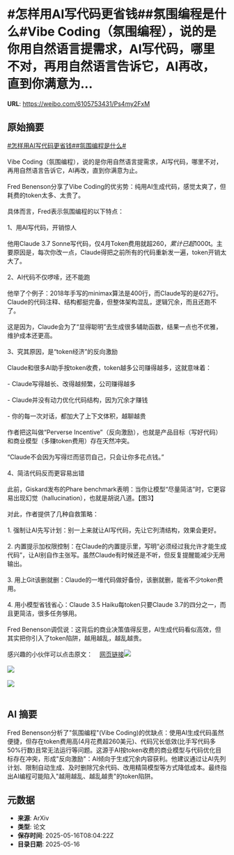 # #怎样用AI写代码更省钱##氛围编程是什么#Vibe Coding（氛围编程），说的是你用自然语言提需求，AI写代码，哪里不对，再用自然语言告诉它，AI再改，直到你满意为...

**URL**: https://weibo.com/6105753431/Ps4my2FxM

## 原始摘要

<a href="https://m.weibo.cn/search?containerid=231522type%3D1%26t%3D10%26q%3D%23%E6%80%8E%E6%A0%B7%E7%94%A8AI%E5%86%99%E4%BB%A3%E7%A0%81%E6%9B%B4%E7%9C%81%E9%92%B1%23&amp;extparam=%23%E6%80%8E%E6%A0%B7%E7%94%A8AI%E5%86%99%E4%BB%A3%E7%A0%81%E6%9B%B4%E7%9C%81%E9%92%B1%23" data-hide=""><span class="surl-text">#怎样用AI写代码更省钱#</span></a><a href="https://m.weibo.cn/search?containerid=231522type%3D1%26t%3D10%26q%3D%23%E6%B0%9B%E5%9B%B4%E7%BC%96%E7%A8%8B%E6%98%AF%E4%BB%80%E4%B9%88%23&amp;extparam=%23%E6%B0%9B%E5%9B%B4%E7%BC%96%E7%A8%8B%E6%98%AF%E4%BB%80%E4%B9%88%23" data-hide=""><span class="surl-text">#氛围编程是什么#</span></a><br><br>Vibe Coding（氛围编程），说的是你用自然语言提需求，AI写代码，哪里不对，再用自然语言告诉它，AI再改，直到你满意为止。<br><br>Fred Benenson分享了Vibe Coding的优劣势：纯用AI生成代码，感觉太爽了，但耗费的token太多、太贵了。<br><br>具体而言，Fred表示氛围编程的以下特点：<br><br>1、用AI写代码，开销惊人<br><br>他用Claude 3.7 Sonne写代码，仅4月Token费用就超$260，累计已超$1000t。主要原因是，每次你改一点，Claude得把之前所有的代码重新发一遍，token开销太大了。<br><br>2、AI代码不仅啰嗦，还不能跑<br><br>他举了个例子：2018年手写的minimax算法是400行，而Claude写的是627行。Claude的代码注释、结构都挺完备，但整体架构混乱，逻辑冗余，而且还跑不了。<br><br>这是因为，Claude会为了“显得聪明”去生成很多辅助函数，结果一点也不优雅，维护成本还更高。<br><br>3、究其原因，是“token经济”的反向激励<br><br>Claude和很多AI助手按token收费，token越多公司赚得越多，这就意味着：<br><br>- Claude写得越长、改得越频繁，公司赚得越多<br><br>- Claude并没有动力优化代码结构，因为冗余才赚钱<br><br>- 你的每一次对话，都加大了上下文体积，越聊越贵<br><br>作者把这叫做“Perverse Incentive”（反向激励），也就是产品目标（写好代码）和商业模型（多赚token费用）存在天然冲突。<br><br>“Claude不会因为写得烂而惩罚自己，只会让你多花点钱。”<br><br>4、简洁代码反而更容易出错<br><br>此前，Giskard发布的Phare benchmark表明：当你让模型“尽量简洁”时，它更容易出现幻觉（hallucination），也就是胡说八道。【图3】<br><br>对此，作者提供了几种自救策略：<br><br>1. 强制让AI先写计划：别一上来就让AI写代码，先让它列清结构，效果会更好。<br><br>2. 内置提示加权限控制：在Claude的内置提示里，写明“必须经过我允许才能生成代码”，让AI别自作主张写。虽然Claude有时候还是不听，但反复提醒能减少无用输出。<br><br>3. 用上Git该删就删：Claude的一堆代码做好备份，该删就删，能省不少token费用。<br><br>4. 用小模型省钱省心：Claude 3.5 Haiku每token只要Claude 3.7的四分之一，而且更简洁，很多任务够用。<br><br>Fred Benenson调侃说：这背后的商业决策值得反思，AI生成代码看似高效，但其实把你引入了token陷阱，越用越乱，越乱越贵。<br><br>感兴趣的小伙伴可以点击原文：<a href="https://weibo.cn/sinaurl?u=https%3A%2F%2Ffredbenenson.medium.com%2Fthe-perverse-incentives-of-vibe-coding-23efbaf75aee" data-hide=""><span class="url-icon"><img style="width: 1rem;height: 1rem" src="https://h5.sinaimg.cn/upload/2015/09/25/3/timeline_card_small_web_default.png" referrerpolicy="no-referrer"></span><span class="surl-text">网页链接</span></a><img style="" src="https://tvax2.sinaimg.cn/large/006Fd7o3gy1i1h7awu4h4j32vs29mqv6.jpg" referrerpolicy="no-referrer"><br><br><img style="" src="https://tvax4.sinaimg.cn/large/006Fd7o3gy1i1h7ax8hhij312w0ongre.jpg" referrerpolicy="no-referrer"><br><br><img style="" src="https://tvax3.sinaimg.cn/large/006Fd7o3gy1i1h7azxr69j30lz0zk7d3.jpg" referrerpolicy="no-referrer"><br><br>

## AI 摘要

Fred Benenson分析了"氛围编程"(Vibe Coding)的优缺点：使用AI生成代码虽然便捷，但存在token费用高(4月花费超260美元)、代码冗长低效(比手写代码多50%行数)且常无法运行等问题。这源于AI按token收费的商业模型与代码优化目标存在冲突，形成"反向激励"：AI倾向于生成冗余内容获利。他建议通过让AI先列计划、限制自动生成、及时删除冗余代码、改用精简模型等方式降低成本。最终指出AI编程可能陷入"越用越乱、越乱越贵"的token陷阱。

## 元数据

- **来源**: ArXiv
- **类型**: 论文
- **保存时间**: 2025-05-16T08:04:22Z
- **目录日期**: 2025-05-16
